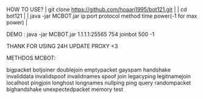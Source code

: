 HOW TO USE?
| git clone https://github.com/hoaan1995/bot121.git |
| cd bot121 |
| java -jar MCBOT.jar ip:port protocol method time power(-1 for max power) |

DEMO : java -jar MCBOT.jar 1.1.1.1:25565 754 joinbot 500 -1

THANK FOR USING
24H UPDATE PROXY <3



METHDOS MCBOT: 


bigpacket
botjoiner
doublejoin
emptypacket
gayspam
handshake
invaliddata
invalidspoof
invalidnames
spoof
join
legacyping
legitnamejoin
localhost
pingjoin
longhost
longnames
nullping
ping
query
randompacket
bighandshake
unexpectedpacket
memory
test

